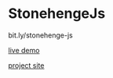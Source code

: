# StonehengeJs

bit.ly/stonehenge-js

[live demo](http://gan-tu.github.io/StonehengeJS/)

[project site](https://gibbes.github.io/finalproj-cs184/)

